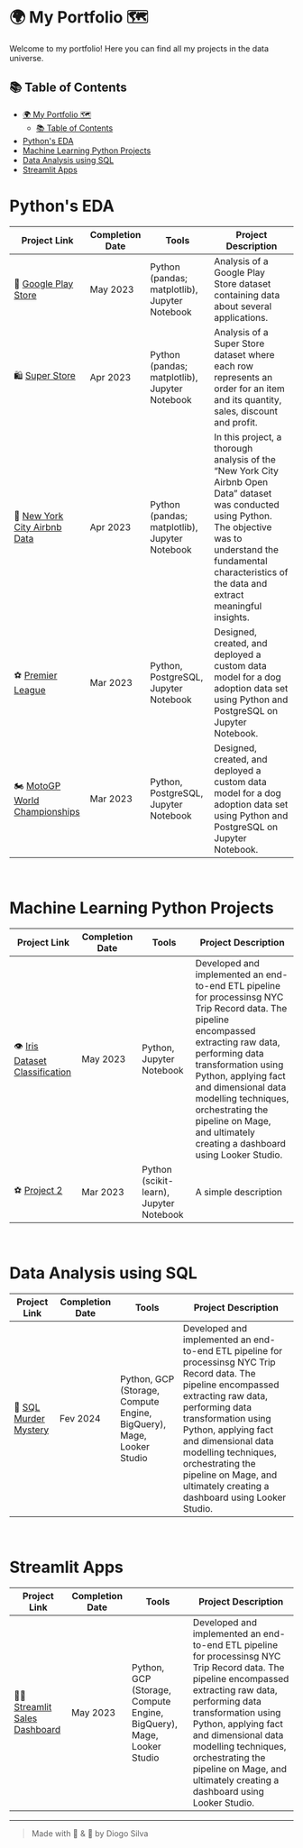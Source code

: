 #  🌍 My Portfolio 🗺

Welcome to my portfolio! Here you can find all my projects in the data universe.

##  📚 Table of Contents

- [🌍 My Portfolio 🗺](#-my-portfolio-)
  - [📚 Table of Contents](#-table-of-contents)
- [Python's EDA](#pythons-eda)
- [Machine Learning Python Projects](#machine-learning-python-projects)
- [Data Analysis using SQL](#data-analysis-using-sql)
- [Streamlit Apps](#streamlit-apps)



#  Python's EDA

| Project Link | Completion Date | Tools | Project Description |
|---|---|---|---|
| 📲 [Google Play Store](https://github.com/diogo-costa-silva/eda-python-projects/tree/main/Google%20Play%20Store)  | May 2023 | Python (pandas; matplotlib), Jupyter Notebook | Analysis of a Google Play Store dataset containing data about several applications. |
| 🛍️ [Super Store](https://github.com/diogo-costa-silva/eda-python-projects/tree/main/Super%20Store)  | Apr 2023 |Python (pandas; matplotlib), Jupyter Notebook | Analysis of a Super Store dataset where each row represents an order for an item and its quantity, sales, discount and profit. |
| 🛌 [New York City Airbnb Data](https://github.com/diogo-costa-silva/eda-python-projects/tree/main/New%20York%20City%20Airbnb%20Data)  | Apr 2023 | Python (pandas; matplotlib), Jupyter Notebook | In this project, a thorough analysis of the “New York City Airbnb Open Data” dataset was conducted using Python. The objective was to understand the fundamental characteristics of the data and extract meaningful insights. |
| ⚽️ [Premier League](https://github.com/katiehuangx/data-engineering/tree/main/Dog%20Adoption)  | Mar 2023 |Python, PostgreSQL, Jupyter Notebook | Designed, created, and deployed a custom data model for a dog adoption data set using Python and PostgreSQL on Jupyter Notebook. |
| 🏍️ [MotoGP World Championships](https://github.com/katiehuangx/data-engineering/tree/main/Dog%20Adoption)  | Mar 2023 |Python, PostgreSQL, Jupyter Notebook | Designed, created, and deployed a custom data model for a dog adoption data set using Python and PostgreSQL on Jupyter Notebook. |

<br>

# Machine Learning Python Projects

| Project Link | Completion Date | Tools | Project Description |
|---|---|---|---|
| 👁️ [Iris Dataset Classification](https://github.com/diogo-costa-silva/machine-learning-python-projects/tree/main/Iris%20Dataset%20Classification)  | May 2023 | Python, Jupyter Notebook | Developed and implemented an end-to-end ETL pipeline for processinsg NYC Trip Record data. The pipeline encompassed extracting raw data, performing data transformation using Python, applying fact and dimensional data modelling techniques, orchestrating the pipeline on Mage, and ultimately creating a dashboard using Looker Studio. |
| ⚽️ [Project 2](https://github.com/katiehuangx/data-engineering/tree/main/Dog%20Adoption)  | Mar 2023 |Python (scikit-learn), Jupyter Notebook | A simple description |

<br>

#  Data Analysis using SQL

| Project Link | Completion Date | Tools | Project Description |
|---|---|---|---|
| 🔪 [SQL Murder Mystery](https://github.com/diogo-costa-silva/sql-murder-mystery)  | Fev 2024 | Python, GCP (Storage, Compute Engine, BigQuery), Mage, Looker Studio | Developed and implemented an end-to-end ETL pipeline for processinsg NYC Trip Record data. The pipeline encompassed extracting raw data, performing data transformation using Python, applying fact and dimensional data modelling techniques, orchestrating the pipeline on Mage, and ultimately creating a dashboard using Looker Studio. |

<br>

#  Streamlit Apps

| Project Link | Completion Date | Tools | Project Description |
|---|---|---|---|
| 👩‍💼 [Streamlit Sales Dashboard](https://github.com/diogo-costa-silva/streamlit-sales-dashboard)  | May 2023 | Python, GCP (Storage, Compute Engine, BigQuery), Mage, Looker Studio | Developed and implemented an end-to-end ETL pipeline for processinsg NYC Trip Record data. The pipeline encompassed extracting raw data, performing data transformation using Python, applying fact and dimensional data modelling techniques, orchestrating the pipeline on Mage, and ultimately creating a dashboard using Looker Studio. |

---

> Made with 💪 & 💙 by Diogo Silva
